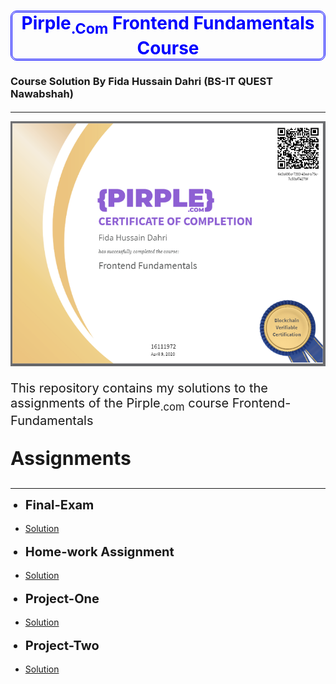 <!DOCTYPE html>
<html>
<head>
	<title></title>
	<h1 style="text-align: center;color: Blue; border-radius: 10px;border: double;">Pirple<sub>.Com</sub>  Frontend Fundamentals Course</h1>
	<h3>Course Solution By Fida Hussain Dahri (BS-IT QUEST Nawabshah)</h3>
	<h4></h4><hr/>
	<img style="align-items: center;" width="100%" height="30%" src="https://github.com/FidaHussin/Frontend-Fundamentals/blob/master/Certificate/certificate.PNG?raw=true " alt="Certificate">
<body>
	<p style="font-size: 20px">This repository contains my solutions to the assignments of the Pirple<sub>.com</sub> course Frontend-Fundamentals</p>
	<p style="font-size: 30px"><b>Assignments</b></p><hr/>
    <ul>
    	<li style="font-size: 20px"><b>Final-Exam</b></li><br>
    	<li><a href="https://github.com/FidaHussin/Frontend-Fundamentals">Solution</a></li><br>
    	<li style="font-size: 20px"><b>Home-work Assignment</b></li><br>
    	<li><a href="https://github.com/FidaHussin/Frontend-Fundamentals">Solution</a></li>
    	<br>
    	<li style="font-size: 20px"><b>Project-One</b></li><br>
    	<li><a href="https://github.com/FidaHussin/Frontend-Fundamentals">Solution</a></li>
    	<br>
    	<li style="font-size: 20px"><b>Project-Two</b></li><br>
    	<li><a href="https://github.com/FidaHussin/Frontend-Fundamentals">Solution</a></li>
    </ul>
</body>
</html>
